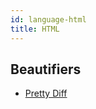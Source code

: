 ```yaml
---
id: language-html
title: HTML
---
```

## Beautifiers
- [Pretty Diff](/docs/beautifier-pretty-diff.html)